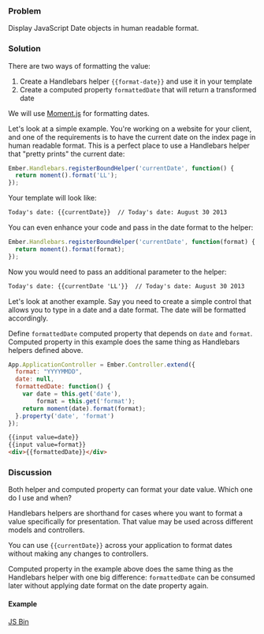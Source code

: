 ### Problem

Display JavaScript Date objects in human readable format.

### Solution

There are two ways of formatting the value:

1. Create a Handlebars helper `{{format-date}}` and use it in your template
2. Create a computed property `formattedDate` that will return a transformed date

We will use [Moment.js](http://momentjs.com) for formatting dates.

Let's look at a simple example. You're working on a website for your
client, and one of the requirements is to have the current date on the index page in human readable format. This is a perfect place to use a
Handlebars helper that "pretty prints" the current date:

```javascript
Ember.Handlebars.registerBoundHelper('currentDate', function() {
  return moment().format('LL');
});
```

Your template will look like:

```html
Today's date: {{currentDate}}  // Today's date: August 30 2013
```

You can even enhance your code and pass in the date format to the helper:

```javascript
Ember.Handlebars.registerBoundHelper('currentDate', function(format) {
  return moment().format(format);
});
```

Now you would need to pass an additional parameter to the helper:

```html
Today's date: {{currentDate 'LL'}}  // Today's date: August 30 2013
```

Let's look at another example. Say you need
to create a simple control that allows you to type in a date and
a date format. The date will be formatted accordingly.

Define `formattedDate` computed property that depends on
`date` and `format`. Computed property in this example does
the same thing as Handlebars helpers defined above.

```javascript
App.ApplicationController = Ember.Controller.extend({
  format: "YYYYMMDD",
  date: null,
  formattedDate: function() {
    var date = this.get('date'),
        format = this.get('format');
    return moment(date).format(format);
  }.property('date', 'format')
});
```

```html
{{input value=date}}
{{input value=format}}
<div>{{formattedDate}}</div>
```

### Discussion

Both helper and computed property can format your date value. 
Which one do I use and when?

Handlebars helpers are shorthand for cases where you want to format
a value specifically for presentation. That value may be used 
across different models and controllers.

You can use `{{currentDate}}` across your application to format dates
without making any changes to controllers.

Computed property in the example above does the same thing as the
Handlebars helper with one big difference:
`formattedDate` can be consumed later without applying
date format on the date property again.

#### Example

<a class="jsbin-embed" href="http://emberjs.jsbin.com/iCaGUne/4/edit?output">JS Bin</a>
